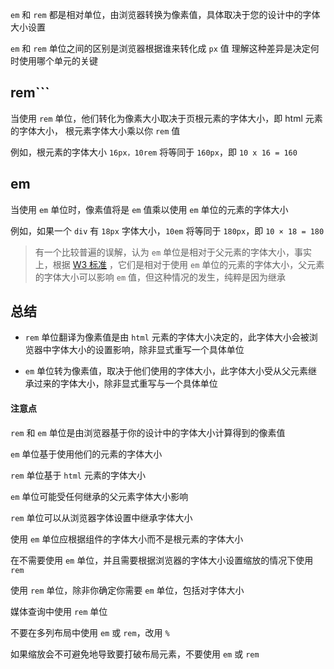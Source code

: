 ```em``` 和 ```rem``` 都是相对单位，由浏览器转换为像素值，具体取决于您的设计中的字体大小设置

```em``` 和 ```rem``` 单位之间的区别是浏览器根据谁来转化成 ```px``` 值 理解这种差异是决定何时使用哪个单元的关键

## rem```

当使用 ```rem``` 单位，他们转化为像素大小取决于页根元素的字体大小，即 html 元素的字体大小， 根元素字体大小乘以你 ```rem``` 值

例如，根元素的字体大小 ```16px，10rem``` 将等同于 ```160px```，即 ```10 x 16 = 160```

## em

当使用 ```em``` 单位时，像素值将是 ```em``` 值乘以使用 ```em``` 单位的元素的字体大小

例如，如果一个 ```div``` 有 ```18px``` 字体大小，```10em``` 将等同于 ```180px```，即 ```10 × 18 = 180```

> 有一个比较普遍的误解，认为 ```em``` 单位是相对于父元素的字体大小，事实上，根据 [W3 标准](https://www.w3.org/TR/css3-values/#font-relative-lengths) ，它们是相对于使用 ```em``` 单位的元素的字体大小，父元素的字体大小可以影响 ```em``` 值，但这种情况的发生，纯粹是因为继承


## 总结

- ```rem``` 单位翻译为像素值是由 ```html``` 元素的字体大小决定的，此字体大小会被浏览器中字体大小的设置影响，除非显式重写一个具体单位

- ```em``` 单位转为像素值，取决于他们使用的字体大小，此字体大小受从父元素继承过来的字体大小，除非显式重写与一个具体单位

#### 注意点

```rem``` 和 ```em``` 单位是由浏览器基于你的设计中的字体大小计算得到的像素值

```em``` 单位基于使用他们的元素的字体大小

```rem``` 单位基于 ``html`` 元素的字体大小

```em``` 单位可能受任何继承的父元素字体大小影响

```rem``` 单位可以从浏览器字体设置中继承字体大小

使用 ```em``` 单位应根据组件的字体大小而不是根元素的字体大小

在不需要使用 ```em``` 单位，并且需要根据浏览器的字体大小设置缩放的情况下使用```rem```

使用 ```rem``` 单位，除非你确定你需要 ```em``` 单位，包括对字体大小

媒体查询中使用 ```rem``` 单位

不要在多列布局中使用 ```em``` 或 ```rem```，改用 ```%```

如果缩放会不可避免地导致要打破布局元素，不要使用 ```em``` 或 ```rem```